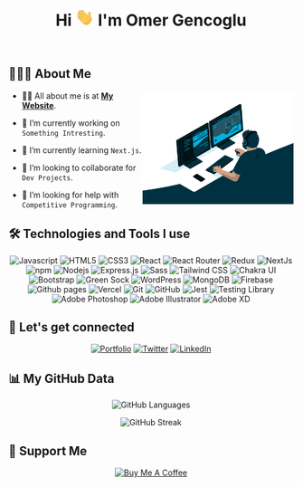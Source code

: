 <h1 align="center">Hi <img src="/Hi.gif" height="32px"> I'm Omer Gencoglu</h1>

<br/>

## 👨🏻‍💻 About Me

<img  src="/giphy.gif" height="200px" align="right" />

- 🙋‍♂️ All about me is at **[My Website](https://omergencoglu.dev)**.

- 🔭 I’m currently working on `Something Intresting`.

- 🌱 I’m currently learning `Next.js`.

- 🙏 I’m looking to collaborate for `Dev Projects`.

- 🤔 I’m looking for help with `Competitive Programming`.

## 🛠️ Technologies and Tools I use

<div align="center">
<img alt="Javascript" src="https://img.shields.io/badge/JavaScript-323330?style=for-the-badge&logo=javascript&logoColor=F7DF1E"  height="25px"/>
<img alt="HTML5" src="https://img.shields.io/badge/HTML5-E34F26?style=for-the-badge&logo=html5&logoColor=white" height="25px"/>
<img alt="CSS3" src="https://img.shields.io/badge/CSS3-1572B6?style=for-the-badge&logo=css3&logoColor=white" height="25px"/>

<img alt="React" src="https://img.shields.io/badge/React-20232A?style=for-the-badge&logo=react&logoColor=61DAFB" height="25px"/>
<img alt="React Router" src="https://img.shields.io/badge/React_Router-CA4245?style=for-the-badge&logo=react-router&logoColor=white" height="25px"/>
<img alt="Redux" src="https://img.shields.io/badge/-Redux-764ABC?style=flat-square&logo=redux&logoColor=white" height="25px"/>
<img alt="NextJs" src="https://img.shields.io/badge/Next-black?style=for-the-badge&logo=next.js&logoColor=white" height="25px"/>
<img alt="npm" src="https://img.shields.io/badge/NPM-%23CB3837.svg?style=for-the-badge&logo=npm&logoColor=white"  height="25px"/>
<img alt="Nodejs" src="https://img.shields.io/badge/-Nodejs-43853d?style=flat-square&logo=Node.js&logoColor=white"  height="25px"/>
<img alt="Express.js" src="https://img.shields.io/badge/express.js-%23404d59.svg?style=for-the-badge&logo=express&logoColor=%2361DAFB" height="25px"/>
<img alt="Sass" src="https://img.shields.io/badge/Sass-CC6699?style=for-the-badge&logo=sass&logoColor=white" height="25px"/>
<img alt="Tailwind CSS" src="https://img.shields.io/badge/Tailwind_CSS-111729?style=for-the-badge&logo=tailwind-css&logoColor=#63baf4" height="25px"/>
<img alt="Chakra UI" src="https://img.shields.io/badge/chakra-%234ED1C5.svg?style=for-the-badge&logo=chakraui&logoColor=white" height="25px"/>
<img alt="Bootstrap" src="https://img.shields.io/badge/Bootstrap-563D7C?style=for-the-badge&logo=bootstrap&logoColor=white" height="25px"/>
<img alt="Green Sock" src="https://img.shields.io/badge/green%20sock-262626?style=for-the-badge&logo=greensock&logoColor=#99cb33" height="25px"/>
<img alt="WordPress" src="https://img.shields.io/badge/WordPress-%23117AC9.svg?style=for-the-badge&logo=WordPress&logoColor=white" height="25px"/>

<img alt="MongoDB" src="https://img.shields.io/badge/-MongoDB-13aa52?style=flat-square&logo=mongodb&logoColor=white"  height="25px"/>
<img alt="Firebase" src="https://img.shields.io/badge/firebase-%23039BE5.svg?style=for-the-badge&logo=firebase"  height="25px"/>

<img alt="Github pages" src="https://img.shields.io/badge/github%20pages-121013?style=for-the-badge&logo=github&logoColor=white"  height="25px"/>
<img alt="Vercel" src="https://img.shields.io/badge/Vercel-000000?style=for-the-badge&logo=vercel&logoColor=white" height="25px"/>

<img alt="Git" src="https://img.shields.io/badge/-Git-F05032?style=flat-square&logo=git&logoColor=white" height="25px"/>
<img alt="GitHub" src="https://img.shields.io/badge/github-%23121011.svg?style=for-the-badge&logo=github&logoColor=white" height="25px"/>

<img alt="Jest" src="https://img.shields.io/badge/-jest-%23ba5227?style=for-the-badge&logo=jest&logoColor=white" height="25px"/>
<img alt="Testing Library" src="https://img.shields.io/badge/testing%20library-323330?style=for-the-badge&logo=testing-library&logoColor=red" height="25px"/>

<img alt="Adobe Photoshop" src="https://img.shields.io/badge/adobe%20photoshop-%23051731.svg?style=for-the-badge&logo=adobe%20photoshop&logoColor=#56a7fa"  height="25px"/>
<img alt="Adobe Illustrator" src="https://img.shields.io/badge/adobe%20illustrator-%232a0501.svg?style=for-the-badge&logo=adobe%20illustrator&logoColor=#f1a22f"  height="25px"/>
<img alt="Adobe XD" src="https://img.shields.io/badge/Adobe%20XD-470137?style=for-the-badge&logo=Adobe%20XD&logoColor=#FF61F6"  height="25px"/>
</div>

## 🔗 Let's get connected

<div align="center"><a href="https://omergencoglu.dev" target="_blank"><img alt="Portfolio" src="https://img.shields.io/badge/omergencoglu.dev-9146FF.svg?&style=for-the-badge" height="30px" /></a> <a href="https://twitter.com/omergencogludev" target="_blank"><img alt="Twitter" src="https://img.shields.io/badge/twitter-%231DA1F2.svg?&style=for-the-badge&logo=twitter&logoColor=white"  height="30px"/></a> <a href="https://www.linkedin.com/in/omergencoglu" target="_blank"><img alt="LinkedIn" src="https://img.shields.io/badge/linkedin-%230077B5.svg?&style=for-the-badge&logo=linkedin&logoColor=white"  height="30px"/></a>
</div>

## 📊 My GitHub Data

<div align="center">

![GitHub Languages](https://github-readme-stats.vercel.app/api/top-langs/?username=omergencoglu&theme=dracula)<br />

![GitHub Streak](https://github-readme-streak-stats.herokuapp.com?user=omergencoglu&theme=dracula&hide_border=false&date_format=M%20j%5B%2C%20Y%5D)

</div>

## 🤝 Support Me

<div align="center">
<a href="https://www.buymeacoffee.com/omergencoglu" target="_blank"><img src="https://cdn.buymeacoffee.com/buttons/default-blue.png" alt="Buy Me A Coffee" height="50"></a>
</div>
